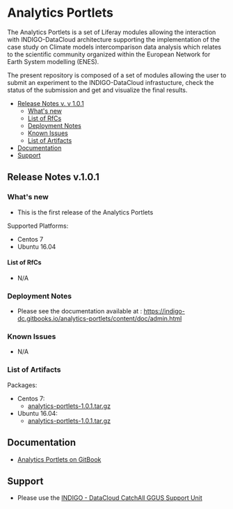 # Analytics Portlets

The Analytics Portlets is a set of Liferay modules allowing the interaction with INDIGO-DataCloud architecture 
supporting the implementation of the case study on Climate models intercomparison data analysis which relates to the 
scientific community organized within the European Network for Earth System modelling (ENES).

The present repository is composed of a set of modules allowing the user to submit an experiment to the 
INDIGO-DataCloud infrastucture, check the status of the submission and get and visualize the final results.

<!--
## Summary:
* Updates
  * [TTS v. 1.2.0](https://indigo-dc.gitbooks.io/indigo-datacloud-releases/content/indigo2/fifth_update_of_indigo-2.html#tts)
  -->


* [Release Notes v. v 1.0.1](#id1)
  * [What's new](#id2)
  * [List of RfCs](#id3)
  * [Deployment Notes](#id4)
  * [Known Issues](#id5)
  * [List of Artifacts](#id7)
* [Documentation](#id6)
* [Support](#id8)


<a id="id1"></a>
## Release Notes v.1.0.1

<a id="id2"></a>
### What's new

* This is the first release of the  Analytics Portlets

Supported Platforms:
* Centos 7
* Ubuntu 16.04

<a id="id3"></a>
#### List of RfCs 

* N/A

<a id="id4"></a>
### Deployment Notes

* Please see the documentation available at : https://indigo-dc.gitbooks.io/analytics-portlets/content/doc/admin.html


<a id="id5"></a>
### Known Issues

* N/A

<a id="id7"></a>
### List of Artifacts

Packages:
* Centos 7: 
  * [analytics-portlets-1.0.1.tar.gz](http://repo.indigo-datacloud.eu/repository/indigo/2/centos7/tgz/analytics-portlets-1.0.1.tar.gz)
* Ubuntu 16.04: 
  * [analytics-portlets-1.0.1.tar.gz](http://repo.indigo-datacloud.eu/repository/indigo/2/ubuntu/dists/xenial-updates/main/source/analytics-portlets-1.0.1.tar.gz)

<a id="id6"></a>
## Documentation

* [Analytics Portlets on GitBook](https://indigo-dc.gitbooks.io/analytics-portlets/content/)

<a id="id8"></a>
## Support

* Please use the [INDIGO - DataCloud CatchAll GGUS Support Unit](https://wiki.egi.eu/wiki/GGUS:INDIGO_DataCloud_Catch-all_FAQ)
